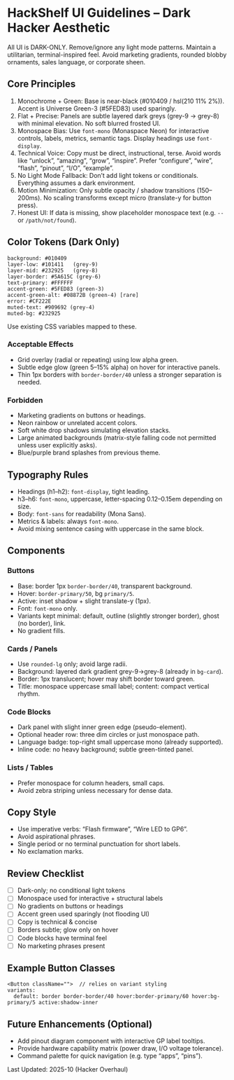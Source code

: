 # HackShelf UI Guidelines – Dark Hacker Aesthetic

All UI is DARK-ONLY. Remove/ignore any light mode patterns. Maintain a utilitarian, terminal-inspired feel. Avoid marketing gradients, rounded blobby ornaments, sales language, or corporate sheen.

## Core Principles
1. Monochrome + Green: Base is near-black (#010409 / hsl(210 11% 2%)). Accent is Universe Green-3 (#5FED83) used sparingly.
2. Flat + Precise: Panels are subtle layered dark greys (grey-9 → grey-8) with minimal elevation. No soft blurred frosted UI.
3. Monospace Bias: Use `font-mono` (Monaspace Neon) for interactive controls, labels, metrics, semantic tags. Display headings use `font-display`.
4. Technical Voice: Copy must be direct, instructional, terse. Avoid words like “unlock”, “amazing”, “grow”, “inspire”. Prefer “configure”, “wire”, “flash”, “pinout”, “I/O”, “example”.
5. No Light Mode Fallback: Don’t add light tokens or conditionals. Everything assumes a dark environment.
6. Motion Minimization: Only subtle opacity / shadow transitions (150–200ms). No scaling transforms except micro (translate-y for button press).
7. Honest UI: If data is missing, show placeholder monospace text (e.g. `--` or `/path/not/found`).

## Color Tokens (Dark Only)
```
background: #010409
layer-low: #101411   (grey-9)
layer-mid: #232925   (grey-8)
layer-border: #5A615C (grey-6)
text-primary: #FFFFFF
accent-green: #5FED83 (green-3)
accent-green-alt: #08872B (green-4) [rare]
error: #CF222E
muted-text: #909692 (grey-4)
muted-bg: #232925
```
Use existing CSS variables mapped to these.

### Acceptable Effects
- Grid overlay (radial or repeating) using low alpha green.
- Subtle edge glow (green 5–15% alpha) on hover for interactive panels.
- Thin 1px borders with `border-border/40` unless a stronger separation is needed.

### Forbidden
- Marketing gradients on buttons or headings.
- Neon rainbow or unrelated accent colors.
- Soft white drop shadows simulating elevation stacks.
- Large animated backgrounds (matrix-style falling code not permitted unless user explicitly asks).
- Blue/purple brand splashes from previous theme.

## Typography Rules
- Headings (h1–h2): `font-display`, tight leading.
- h3–h6: `font-mono`, uppercase, letter-spacing 0.12–0.15em depending on size.
- Body: `font-sans` for readability (Mona Sans).
- Metrics & labels: always `font-mono`.
- Avoid mixing sentence casing with uppercase in the same block.

## Components

### Buttons
- Base: border 1px `border-border/40`, transparent background.
- Hover: `border-primary/50`, bg `primary/5`.
- Active: inset shadow + slight translate-y (1px).
- Font: `font-mono` only.
- Variants kept minimal: default, outline (slightly stronger border), ghost (no border), link.
- No gradient fills.

### Cards / Panels
- Use `rounded-lg` only; avoid large radii.
- Background: layered dark gradient grey-9→grey-8 (already in `bg-card`).
- Border: 1px translucent; hover may shift border toward green.
- Title: monospace uppercase small label; content: compact vertical rhythm.

### Code Blocks
- Dark panel with slight inner green edge (pseudo-element).
- Optional header row: three dim circles or just monospace path.
- Language badge: top-right small uppercase mono (already supported).
- Inline code: no heavy background; subtle green-tinted panel.

### Lists / Tables
- Prefer monospace for column headers, small caps.
- Avoid zebra striping unless necessary for dense data.

## Copy Style
- Use imperative verbs: “Flash firmware”, “Wire LED to GP6”.
- Avoid aspirational phrases.
- Single period or no terminal punctuation for short labels.
- No exclamation marks.

## Review Checklist
- [ ] Dark-only; no conditional light tokens
- [ ] Monospace used for interactive + structural labels
- [ ] No gradients on buttons or headings
- [ ] Accent green used sparingly (not flooding UI)
- [ ] Copy is technical & concise
- [ ] Borders subtle; glow only on hover
- [ ] Code blocks have terminal feel
- [ ] No marketing phrases present

## Example Button Classes
```
<Button className="">  // relies on variant styling
variants:
  default: border border-border/40 hover:border-primary/60 hover:bg-primary/5 active:shadow-inner
```

## Future Enhancements (Optional)
- Add pinout diagram component with interactive GP label tooltips.
- Provide hardware capability matrix (power draw, I/O voltage tolerance).
- Command palette for quick navigation (e.g. type “apps”, “pins”).

Last Updated: 2025-10 (Hacker Overhaul)
